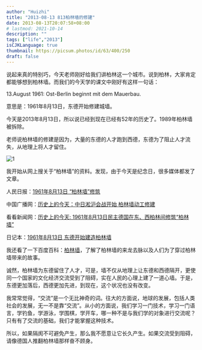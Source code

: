 ```yaml
---
author: "Huizhi"
title: "2013-08-13 813柏林墙的修建"
date: 2013-08-13T20:07:58+08:00
# lastmod: 2021-10-14
description: ""
tags: ["life","2013"]
isCJKLanguage: true
thumbnail: https://picsum.photos/id/63/400/250
draft: false
---
```



说起来真的特别巧，今天老师刚好给我们讲柏林这一个城市。说到柏林，大家肯定都能够想到柏林墙。而我们的今天学的课文中刚好有这样一句话：

13.August 1961: Ost-Berlin beginnt mit dem Mauerbau.

意思是：1961年8月13日，东德开始修建城墙。

今天是2013年8月13日，所以说已经到现在已经有52年的历史了。1989年柏林墙被拆除。

老师说柏林墙的修建是因为，大量的东德的人才跑到西德，东德为了阻止人才流失，从地理上将人才留住。


![1](/img/20130813/mauer.jpeg)

我开始从网上搜关于“柏林墙”的资料。发现，由于今天是纪念日，很多媒体都发了文章。

人民日报：[1961年8月13日 “柏林墙”修筑](http://www.chinadaily.com.cn/hqgj/jryw/2013-08-13/content_9840185.html)

中国广播网：[历史上的今天：中日淞沪会战开始 柏林墙动工修建](http://www.cnr.cn/newscenter/history/dayinhistory/201308/t20130813_513302058.shtml)

看看新闻网：[历史上的今天: 1961年8月13日民主德国在东、西柏林间修筑“柏林墙”](http://domestic.kankanews.com/c/2013-08-13/0042427927.shtml)

日记本：[1961年8月13日 东德开始建造柏林墙](http://www.rijiben.com/news5313/)


我还看了一下百度百科：[柏林墙](http://baike.baidu.com/view/27167.htm)，了解了柏林墙的来龙去脉以及人们为了穿过柏林墙带来的故事。

诚然，柏林墙为东德留住了人才，可是，墙不仅从地理上让东德和西德隔开，更使同一个国家的文化经济交流受到了阻碍，实在人民的心理上建了一道心墙。于是，东德更加落后，西德更加先进，到现在，这个状况也没有改变。

我常常觉得，“交流”是一个无比神奇的词。往大的方面说，地球的发展，包括人类社会的发展，无一不是靠“交流”。从小的方面说，我们学习一门技术，学习一门语言，学钓鱼，学游泳，学围棋，学开车，哪一种不是与我们学的对象进行交流呢？只有有了交流的基础，我们才能掌握这种技术。

所以，如果隔阂不可避免产生，那么我不愿意让它长久产生。如果交流受到阻碍，请像德国人推翻柏林墙那样奋不顾身。